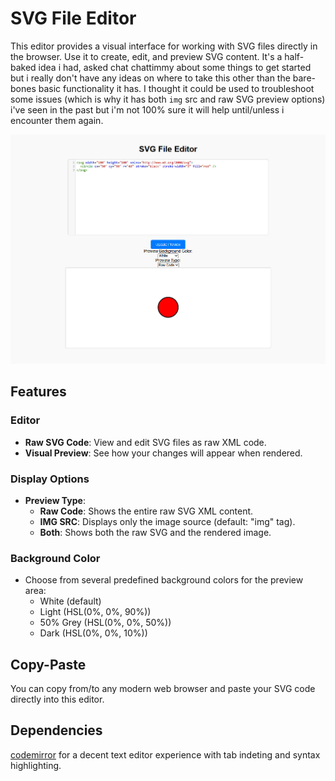 # SVG File Editor

This editor provides a visual interface for working with SVG files directly in the browser. Use it to create, edit, and preview SVG content.  It's a half-baked idea i had, asked chat chattimmy about some things to get started but i really don't have any ideas on where to take this other than the bare-bones basic functionality it has.  I thought it could be used to troubleshoot some issues (which is why it has both `img` src and raw SVG preview options) i've seen in the past but i'm not 100% sure it will help until/unless i encounter them again.

![screenshot ](screenshot.jpg)

## Features

### Editor
- **Raw SVG Code**: View and edit SVG files as raw XML code.
- **Visual Preview**: See how your changes will appear when rendered.

### Display Options
- **Preview Type**:
  - **Raw Code**: Shows the entire raw SVG XML content.
  - **IMG SRC**: Displays only the image source (default: "img" tag).
  - **Both**: Shows both the raw SVG and the rendered image.

### Background Color
- Choose from several predefined background colors for the preview area:
  - White (default)
  - Light (HSL(0%, 0%, 90%))
  - 50% Grey (HSL(0%, 0%, 50%))
  - Dark (HSL(0%, 0%, 10%))

## Copy-Paste

You can copy from/to any modern web browser and paste your SVG code directly into this editor.


## Dependencies

[codemirror](https://codemirror.net/) for a decent text editor experience with tab indeting and syntax highlighting.